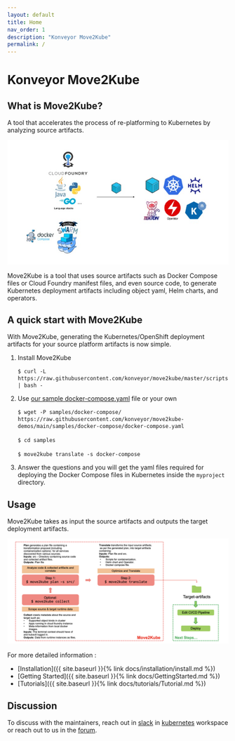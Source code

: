 ```yaml
---
layout: default
title: Home
nav_order: 1
description: "Konveyor Move2Kube"
permalink: /
---
```

# Konveyor Move2Kube

## What is Move2Kube?

A tool that accelerates the process of re-platforming to Kubernetes by analyzing source artifacts.

![move2kube](assets/images/move2kube.png)

Move2Kube is a tool that uses source artifacts such as Docker Compose files or Cloud Foundry manifest files, and even source code, to generate Kubernetes deployment artifacts including object yaml, Helm charts, and operators.

## A quick start with Move2Kube
With Move2Kube, generating the Kubernetes/OpenShift deployment artifacts for your source platform artifacts is now simple.

1. Install Move2Kube
   ```console
   $ curl -L https://raw.githubusercontent.com/konveyor/move2kube/master/scripts/install.sh | bash -
   ```

1. Use [our sample docker-compose.yaml](https://raw.githubusercontent.com/konveyor/move2kube-demos/main/samples/docker-compose/docker-compose.yaml) file or your own

   ```console
   $ wget -P samples/docker-compose/ https://raw.githubusercontent.com/konveyor/move2kube-demos/main/samples/docker-compose/docker-compose.yaml

   $ cd samples

   $ move2kube translate -s docker-compose
   ```
1. Answer the questions and you will get the yaml files required for deploying the Docker Compose files in Kubernetes inside the `myproject` directory.

<p align="center">
<asciinema-player src="{{ site.baseurl }}/assets/asciinema/370563.cast" poster="npt:0:13" cols=88 title="Docker Compose to Kubernetes"></asciinema-player>
</p>

## Usage

Move2Kube takes as input the source artifacts and outputs the target deployment artifacts.

![Move2Kube-Usage](assets/images/usage.png)

For more detailed information :
* [Installation]({{ site.baseurl }}{% link docs/installation/install.md %})
* [Getting Started]({{ site.baseurl }}{% link docs/GettingStarted.md %})
* [Tutorials]({{ site.baseurl }}{% link docs/tutorials/Tutorial.md %})

## Discussion

To discuss with the maintainers, reach out in [slack](https://kubernetes.slack.com/archives/CR85S82A2) in [kubernetes](https://slack.k8s.io/) workspace or reach out to us in the [forum](https://groups.google.com/g/konveyorio).
